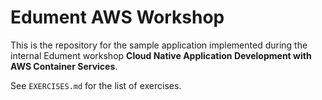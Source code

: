 # Edument AWS Workshop
This is the repository for the sample application implemented during the internal Edument workshop __Cloud Native Application Development with AWS Container Services__.

See `EXERCISES.md` for the list of exercises.
